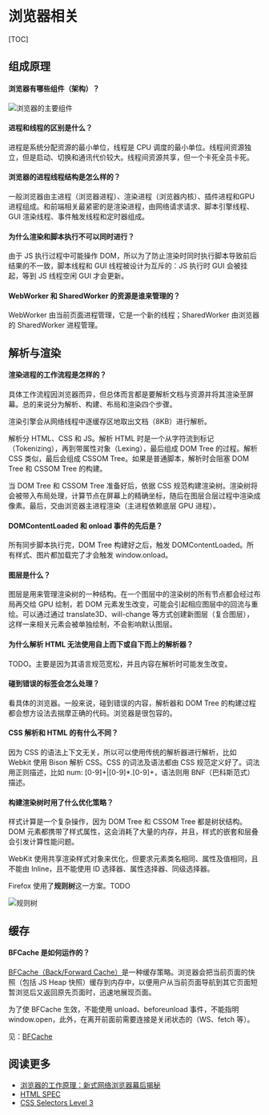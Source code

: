 # 浏览器相关

[TOC]

## 组成原理

#### 浏览器有哪些组件（架构）？

![浏览器的主要组件](https://mgear-image.oss-cn-shanghai.aliyuncs.com/image/other/20200811234200.png)

#### 进程和线程的区别是什么？

进程是系统分配资源的最小单位，线程是 CPU 调度的最小单位。线程间资源独立，但是启动、切换和通讯代价较大。线程间资源共享，但一个卡死全员卡死。

#### 浏览器的进程线程结构是怎么样的？

一般浏览器由主进程（浏览器进程）、渲染进程（浏览器内核）、插件进程和GPU 进程组成。和前端相关最紧密的是渲染进程，由网络请求请求、脚本引擎线程、GUI 渲染线程、事件触发线程和定时器组成。

#### 为什么渲染和脚本执行不可以同时进行？

由于 JS 执行过程中可能操作 DOM，所以为了防止渲染时同时执行脚本导致前后结果的不一致，脚本线程和 GUI 线程被设计为互斥的：JS 执行时 GUI 会被挂起，等到 JS 线程空闲 GUI 才会更新。

#### WebWorker 和 SharedWorker 的资源是谁来管理的？

WebWorker 由当前页面进程管理，它是一个新的线程；SharedWorker 由浏览器的 SharedWorker 进程管理。

## 解析与渲染

#### 渲染进程的工作流程是怎样的？

具体工作流程因浏览器而异，但总体而言都是要解析文档与资源并将其渲染至屏幕。总的来说分为解析、构建、布局和渲染四个步骤。

渲染引擎会从网络线程中逐缓存区地取出文档（8KB）进行解析。

解析分 HTML、CSS 和 JS。解析 HTML 时是一个从字符流到标记（Tokenizing），再到带属性对象（Lexing），最后组成 DOM Tree 的过程。解析 CSS 类似，最后会组成 CSSOM Tree。如果是普通脚本，解析时会阻塞 DOM Tree 和 CSSOM Tree 的构建。

当 DOM Tree 和 CSSOM Tree 准备好后，依据 CSS 规范构建渲染树。渲染树将会被带入布局处理，计算节点在屏幕上的精确坐标，随后在图层合层过程中渲染成像素。最后，交由浏览器主进程渲染（主进程依赖底层 GPU 进程）。

#### DOMContentLoaded 和 onload 事件的先后是？

所有同步脚本执行完，DOM Tree 构建好之后，触发 DOMContentLoaded。所有样式、图片都加载完了才会触发 window.onload。

#### 图层是什么？

图层是用来管理渲染树的一种结构。在一个图层中的渲染树的所有节点都会经过布局再交给 GPU 绘制，若 DOM 元素发生改变，可能会引起相应图层中的回流与重绘。可以通过通过 translate3D、will-change 等方式创建新图层（复合图层），这样一来相关元素会被单独绘制，不会影响默认图层。

#### 为什么解析 HTML 无法使用自上而下或自下而上的解析器？

TODO。主要是因为其语言规范宽松，并且内容在解析时可能发生改变。

#### 碰到错误的标签会怎么处理？

看具体的浏览器。一般来说，碰到错误的内容，解析器和 DOM Tree 的构建过程都会想方设法去揣摩正确的代码。浏览器是很包容的。

#### CSS 解析和 HTML 的有什么不同？

因为 CSS 的语法上下文无关，所以可以使用传统的解析器进行解析，比如 Webkit 使用 Bison 解析 CSS。CSS 的词法及语法都由 CSS 规范定义好了。词法用正则描述，比如 num: [0-9]+|[0-9]*\.[0-9]+，语法则用 BNF（巴科斯范式）描述。

#### 构建渲染树时用了什么优化策略？

样式计算是一个复杂操作，因为 DOM Tree 和 CSSOM Tree 都是树状结构。DOM 元素都携带了样式属性，这会消耗了大量的内存，并且，样式的嵌套和层叠会引发计算性能问题。

WebKit 使用共享渲染样式对象来优化，但要求元素类名相同、属性及值相同，且不能由 Inline，且不能使用 ID 选择器、属性选择器、同级选择器。

Firefox 使用了**规则树**这一方案。TODO

![规则树](https://mgear-image.oss-cn-shanghai.aliyuncs.com/image/other/20200813142147.png)

## 缓存

#### BFCache 是如何运作的？

[BFCache（Back/Forward Cache）](https://www.youtube.com/watch?v=cuPsdRckkF0)是一种缓存策略。浏览器会把当前页面的快照（包括 JS Heap 快照）缓存到内存中，以便用户从当前页面导航到其它页面短暂浏览后又返回原先页面时，迅速地展现页面。

为了使 BFCache 生效，不能使用 unload、beforeunload 事件，不能指明 window.open，此外，在离开前面前需要连接是关闭状态的（WS、fetch 等）。

见：[BFCache](https://web.dev/bfcache)

## 阅读更多

* [浏览器的工作原理：新式网络浏览器幕后揭秘](https://www.html5rocks.com/zh/tutorials/internals/howbrowserswork/)
* [HTML SPEC](https://html.spec.whatwg.org/multipage/parsing.html#parsing)
* [CSS Selectors Level 3](https://www.w3.org/TR/selectors-3/#grammar)